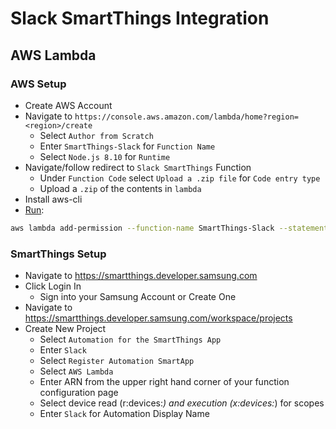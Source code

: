 # Slack SmartThings Integration

## AWS Lambda

### AWS Setup

* Create AWS Account
* Navigate to `https://console.aws.amazon.com/lambda/home?region=<region>/create`
   * Select `Author from Scratch`
   * Enter `SmartThings-Slack` for `Function Name`
   * Select `Node.js 8.10` for `Runtime`
* Navigate/follow redirect to `Slack SmartThings` Function
   * Under `Function Code` select `Upload a .zip file` for `Code entry type`
   * Upload a `.zip` of the contents in `lambda`
* Install aws-cli
* [Run](https://smartthings.developer.samsung.com/docs/guides/smartapps/aws-lambda.html):
```bash
aws lambda add-permission --function-name SmartThings-Slack --statement-id smartthings --principal 906037444270 --action lambda:InvokeFunction
```


### SmartThings Setup
* Navigate to https://smartthings.developer.samsung.com
* Click Login In
   * Sign into your Samsung Account or Create One
* Navigate to https://smartthings.developer.samsung.com/workspace/projects
* Create New Project
   * Select `Automation for the SmartThings App`
   * Enter `Slack`
   * Select `Register Automation SmartApp`
   * Select `AWS Lambda`
   * Enter ARN from the upper right hand corner of your function configuration page
   * Select device read (r:devices:*) and execution (x:devices:*) for scopes
   * Enter `Slack` for Automation Display Name

